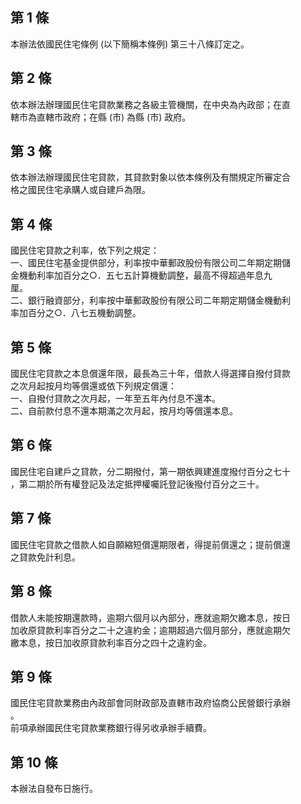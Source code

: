 第 1 條
-------
本辦法依國民住宅條例 (以下簡稱本條例) 第三十八條訂定之。

第 2 條
-------
依本辦法辦理國民住宅貸款業務之各級主管機關，在中央為內政部；在直  
轄市為直轄市政府；在縣 (市) 為縣 (市) 政府。

第 3 條
-------
依本辦法辦理國民住宅貸款，其貸款對象以依本條例及有關規定所審定合  
格之國民住宅承購人或自建戶為限。

第 4 條
-------
國民住宅貸款之利率，依下列之規定：  
一、國民住宅基金提供部分，利率按中華郵政股份有限公司二年期定期儲  
    金機動利率加百分之○．五七五計算機動調整，最高不得超過年息九  
    厘。  
二、銀行融資部分，利率按中華郵政股份有限公司二年期定期儲金機動利  
    率加百分之○．八七五機動調整。

第 5 條
-------
國民住宅貸款之本息償還年限，最長為三十年，借款人得選擇自撥付貸款  
之次月起按月均等償還或依下列規定償還：  
一、自撥付貸款之次月起，一年至五年內付息不還本。  
二、自前款付息不還本期滿之次月起，按月均等償還本息。

第 6 條
-------
國民住宅自建戶之貸款，分二期撥付，第一期依興建進度撥付百分之七十  
，第二期於所有權登記及法定抵押權囑託登記後撥付百分之三十。

第 7 條
-------
國民住宅貸款之借款人如自願縮短償還期限者，得提前償還之；提前償還  
之貸款免計利息。

第 8 條
-------
借款人未能按期還款時，逾期六個月以內部分，應就逾期欠繳本息，按日  
加收原貸款利率百分之二十之違約金；逾期超過六個月部分，應就逾期欠  
繳本息，按日加收原貸款利率百分之四十之違約金。

第 9 條
-------
國民住宅貸款業務由內政部會同財政部及直轄市政府協商公民營銀行承辦  
。  
前項承辦國民住宅貸款業務銀行得另收承辦手續費。

第 10 條
--------
本辦法自發布日施行。

